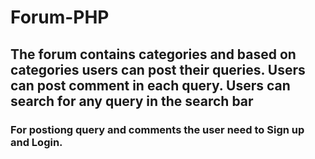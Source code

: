 # Forum-PHP

## The forum contains categories and based on categories users can post their queries. Users can post comment in each query. Users can search for any query in the search bar

### For postiong query and comments the user need to Sign up and Login.
